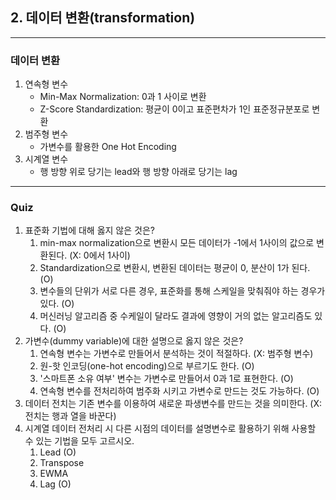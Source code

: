 ## 2. 데이터 변환(transformation)
------------------------------
### **데이터 변환**
1. 연속형 변수
   - Min-Max Normalization: 0과 1 사이로 변환
   - Z-Score Standardization: 평균이 0이고 표준편차가 1인 표준정규분포로 변환
2. 범주형 변수
   - 가변수를 활용한 One Hot Encoding
3. 시계열 변수
   - 행 방향 위로 당기는 lead와 행 방향 아래로 당기는 lag

-----------------------------------------------

### Quiz
1. 표준화 기법에 대해 옳지 않은 것은?
   1. min-max normalization으로 변환시 모든 데이터가 -1에서 1사이의 값으로 변환된다. (X: 0에서 1사이)
   2. Standardization으로 변환시, 변환된 데이터는 평균이 0, 분산이 1가 된다. (O)
   3. 변수들의 단위가 서로 다른 경우, 표준화를 통해 스케일을 맞춰줘야 하는 경우가 있다. (O)
   4. 머신러닝 알고리즘 중 수케일이 달라도 결과에 영향이 거의 없는 알고리즘도 있다. (O)
2. 가변수(dummy variable)에 대한 설명으로 옳지 않은 것은?
   1. 연속형 변수는 가변수로 만들어서 분석하는 것이 적절하다. (X: 범주형 변수)
   2. 원-핫 인코딩(one-hot encoding)으로 부르기도 한다. (O)
   3. '스마트폰 소유 여부' 변수는 가변수로 만들어서 0과 1로 표현한다. (O)
   4. 연속형 변수를 전처리하여 범주화 시키고 가변수로 만드는 것도 가능하다. (O)
3. 데이터 전치는 기존 변수를 이용하여 새로운 파생변수를 만드는 것을 의미한다. (X: 전치는 행과 열을 바꾼다)
4. 시계열 데이터 전처리 시 다른 시점의 데이터를 설명변수로 활용하기 위해 사용할 수 있는 기법을 모두 고르시오.
   1. Lead (O)
   2. Transpose
   3. EWMA
   4. Lag (O)
